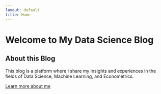 ```yaml
---
layout: default
title: Home
---
```


# Welcome to My Data Science Blog

## About this Blog

This blog is a platform where I share my insights and experiences in the fields of Data Science, Machine Learning, and Econometrics.


[Learn more about me](/about)
